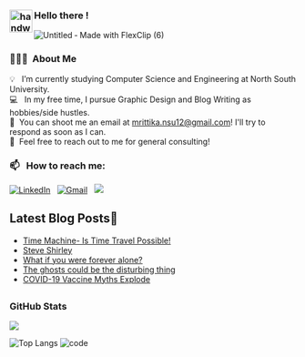 ### <img alt="handwavegif" src="https://user-images.githubusercontent.com/39513876/112366216-8cfe7400-8cfe-11eb-8116-7d3dbae20e97.gif" width='40' align="left"/> Hello there ! 
![Untitled ‑ Made with FlexClip (6)](https://user-images.githubusercontent.com/73641232/138428107-b94db986-5aa3-48c8-a19c-29ed49a0de6a.gif)

### 👨🏻‍💻 &nbsp;About Me

💡 &nbsp; I’m currently studying Computer Science and Engineering at North South University. \
💻 &nbsp; In my free time, I pursue Graphic Design and Blog Writing as hobbies/side hustles.\
🌱  &nbsp;You can shoot me an email at mrittika.nsu12@gmail.com! I'll try to respond as soon as I can.\
💬 &nbsp;Feel free to reach out to me for general consulting!
### 📫 &nbsp; How to reach me:
<a href="https://www.linkedin.com/in/mrittika-sengupta-5469121ba/"><img alt="LinkedIn" src="https://img.shields.io/badge/linkedin%20-%230077B5.svg?&style=flat&logo=linkedin&logoColor=white"/></a> &nbsp;
<a href="mailto:mrittika.nsu12@gmail.com"><img alt="Gmail" src="https://img.shields.io/badge/Gmail-D14836?style=flat&logo=gmail&logoColor=white" /></a> &nbsp;
<a href="https://www.instagram.com/_m_r_i_t_t_i_/"><img src="https://img.shields.io/badge/-@m_r_i_t_t_i_-E4405F?style=flat&logo=Instagram&logoColor=white"/></a> &nbsp;
## Latest Blog Posts📩
<!-- BLOG-POST-LIST:START -->
- [Time Machine- Is Time Travel Possible!](https://mikasakurisu.blogspot.com/2021/07/time-machine-is-time-travel-possible.html)
- [Steve Shirley](https://mikasakurisu.blogspot.com/2021/07/steve-shirley.html)
- [What if you were forever alone?](https://mikasakurisu.blogspot.com/2021/07/what-if-you-were-forever-alone.html)
- [The ghosts could be the disturbing thing](https://mikasakurisu.blogspot.com/2021/07/the-ghosts-could-be-disturbing-us.html)
- [COVID-19 Vaccine Myths Explode](https://mikasakurisu.blogspot.com/2021/07/covid-19-vaccine-myths-explode.html)
<!-- BLOG-POST-LIST:END -->

## <h3 align="left">GitHub Stats</h3>

<a href="">
  <img align="centre" src="https://github-readme-stats.vercel.app/api?username=mrittikasengupta-debug&count_private=true&include_all_commits=true&show_icons=true&title_color=007bff&text_color=e7e7e7&icon_color=007bff&bg_color=171c28" />
<a />
  
![Top Langs](https://github-readme-stats.vercel.app/api/top-langs/?username=mrittikasengupta-debug&layout=compact&title_color=007bff&text_color=e7e7e7&icon_color=007bff&bg_color=171c28)
![code](https://user-images.githubusercontent.com/73641232/138322869-408925ea-0e2b-4332-bf55-39413e62aed4.gif)
